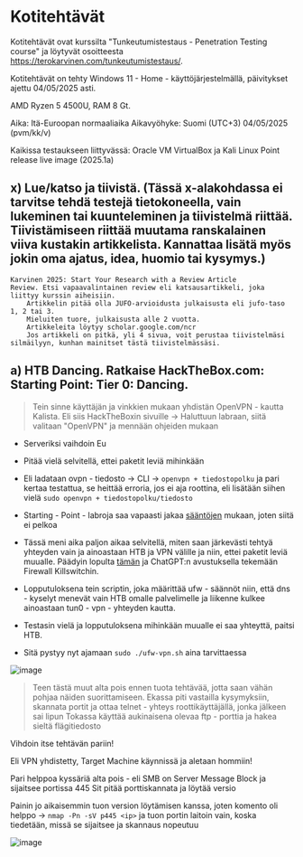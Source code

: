 # Kotitehtävät

Kotitehtävät ovat kurssilta "Tunkeutumistestaus - Penetration Testing course" ja löytyvät osoitteesta https://terokarvinen.com/tunkeutumistestaus/.

Kotitehtävät on tehty Windows 11 - Home - käyttöjärjestelmällä, päivitykset ajettu 04/05/2025 asti.

AMD Ryzen 5 4500U, RAM 8 Gt.

Aika: Itä-Euroopan normaaliaika Aikavyöhyke: Suomi (UTC+3) 04/05/2025 (pvm/kk/v)

Kaikissa testaukseen liittyvässä: Oracle VM VirtualBox ja Kali Linux Point release live image (2025.1a)

## x) Lue/katso ja tiivistä. (Tässä x-alakohdassa ei tarvitse tehdä testejä tietokoneella, vain lukeminen tai kuunteleminen ja tiivistelmä riittää. Tiivistämiseen riittää muutama ranskalainen viiva kustakin artikkelista. Kannattaa lisätä myös jokin oma ajatus, idea, huomio tai kysymys.)

    Karvinen 2025: Start Your Research with a Review Article
    Review. Etsi vapaavalintainen review eli katsausartikkeli, joka liittyy kurssin aiheisiin.
        Artikkelin pitää olla JUFO-arvioidusta julkaisusta eli jufo-taso 1, 2 tai 3.
        Mieluiten tuore, julkaisusta alle 2 vuotta.
        Artikkeleita löytyy scholar.google.com/ncr
        Jos artikkeli on pitkä, yli 4 sivua, voit perustaa tiivistelmäsi silmäilyyn, kunhan mainitset tästä tiivistelmässäsi.


## a) HTB Dancing. Ratkaise HackTheBox.com: Starting Point: Tier 0: Dancing.

> Tein sinne käyttäjän ja vinkkien mukaan yhdistän OpenVPN - kautta Kalista.
Eli siis HackTheBoxin sivuille -> Haluttuun labraan, siitä valitaan "OpenVPN" ja mennään ohjeiden mukaan
- Serveriksi vaihdoin Eu
- Pitää vielä selvitellä, ettei paketit leviä mihinkään
- Eli ladataan ovpn - tiedosto -> CLI ->  ```openvpn + tiedostopolku``` ja pari kertaa testattua, se heittää erroria, jos ei aja roottina, eli lisätään siihen vielä ```sudo openvpn + tiedostopolku/tiedosto```
- Starting - Point - labroja saa vapaasti jakaa [sääntöjen](https://app.hackthebox.com/rules) mukaan, joten siitä ei pelkoa

- Tässä meni aika paljon aikaa selvitellä, miten saan järkevästi tehtyä yhteyden vain ja ainoastaan HTB ja VPN välille ja niin, ettei paketit leviä muualle. Päädyin lopulta [tämän](https://www.linode.com/docs/guides/vpn-firewall-killswitch-for-linux-and-macos-clients/#vpn-firewall-using-iptables) ja ChatGPT:n avustuksella tekemään Firewall Killswitchin.
- Lopputuloksena tein scriptin, joka määrittää ufw - säännöt niin, että dns - kyselyt menevät vain HTB omalle palvelimelle ja liikenne kulkee ainoastaan tun0 - vpn - yhteyden kautta.
- Testasin vielä ja lopputuloksena mihinkään muualle ei saa yhteyttä, paitsi HTB.
- Sitä pystyy nyt ajamaan ```sudo ./ufw-vpn.sh``` aina tarvittaessa

![image](https://github.com/user-attachments/assets/41d13b4a-405f-4a1c-a43c-f0ba599244c7)


> Teen tästä muut alta pois ennen tuota tehtävää, jotta saan vähän pohjaa näiden suorittamiseen.
> Ekassa piti vastailla kysymyksiin, skannata portit ja ottaa telnet - yhteys roottikäyttäjällä, jonka jälkeen sai lipun
> Tokassa käyttää aukinaisena olevaa ftp - porttia ja hakea sieltä flägitiedosto


Vihdoin itse tehtävän pariin!

Eli VPN yhdistetty, Target Machine käynnissä ja aletaan hommiin!

Pari helppoa kyssäriä alta pois - eli SMB on Server Message Block ja sijaitsee portissa 445
Sit pitää porttiskannata ja löytää versio

Painin jo aikaisemmin tuon version löytämisen kanssa, joten komento oli helppo -> ```nmap -Pn -sV p445 <ip>``` ja tuon portin laitoin vain, koska tiedetään, missä se sijaitsee ja skannaus nopeutuu

![image](https://github.com/user-attachments/assets/e6a3fa9b-09ee-4b91-8681-12d850dc7e17)

